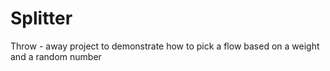# Splitter
Throw - away project to demonstrate how to pick a flow based on a weight and a random number

